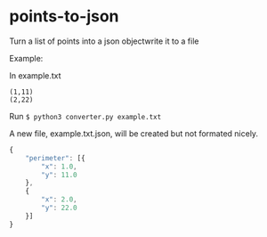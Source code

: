 # points-to-json
Turn a list of points into a json objectwrite it to a file

Example:

In example.txt
```
(1,11)
(2,22)
```
Run `$ python3 converter.py example.txt`

A new file, example.txt.json, will be created but not formated nicely.
```javascript
{
	"perimeter": [{
		"x": 1.0,
		"y": 11.0
	},
  	{
		"x": 2.0,
		"y": 22.0
	}]
}
```
